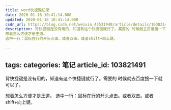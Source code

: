 ```yaml
---
title: word快捷键记录
date: 2020-01-16 10:41:14.000
updated: 2020-01-16 10:41:14.000
csdn_url: https://blog.csdn.net/weixin_43531940/article/details/103821491
description: 背快捷键是没有用的，知道有这个快捷键就行了。需要的 时候就去百度搜一下就可以了。
想着怎么方便才是王道。
选中一行：鼠标在行的开头点击。或者双击。或者shift+向上键。

...
```

tags: 
categories: 笔记
article_id: 103821491
---
﻿背快捷键是没有用的，知道有这个快捷键就行了。需要的 时候就去百度搜一下就可以了。

想着怎么方便才是王道。
选中一行：鼠标在行的开头点击。或者双击。或者shift+向上键。
